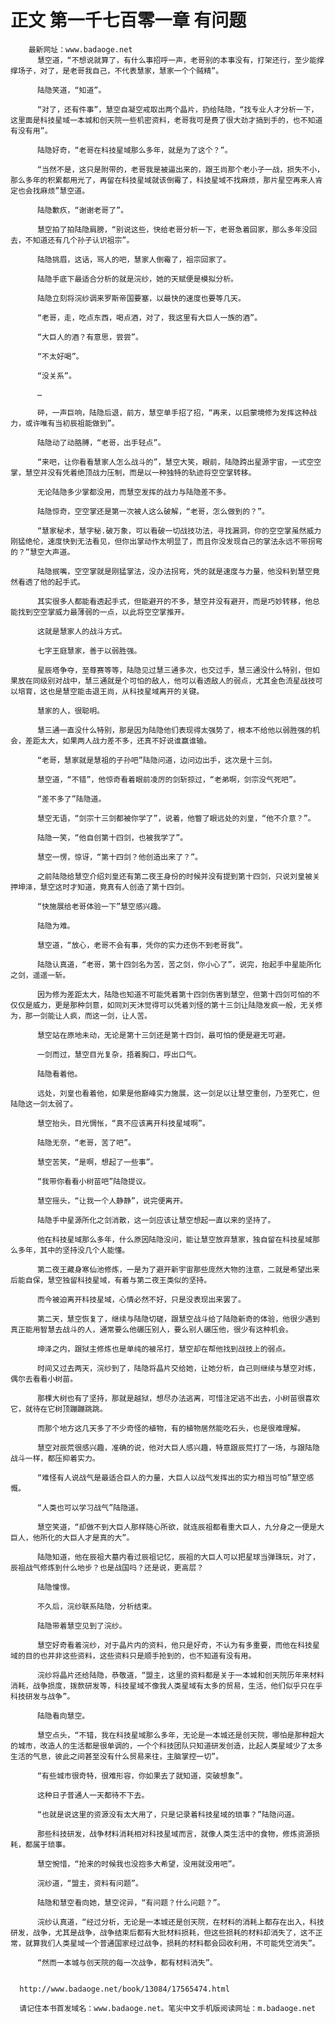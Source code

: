 # 正文 第一千七百零一章 有问题
        最新网址：www.badaoge.net
          慧空道，“不想说就算了，有什么事招呼一声，老哥别的本事没有，打架还行，至少能撑撑场子，对了，是老哥我自己，不代表慧家，慧家一个个贼精”。
      
          陆隐笑道，“知道”。
      
          “对了，还有件事”，慧空自凝空戒取出两个晶片，扔给陆隐，“找专业人才分析一下，这里面是科技星域一本城和创天院一些机密资料，老哥我可是费了很大劲才搞到手的，也不知道有没有用”。
      
          陆隐好奇，“老哥在科技星域那么多年，就是为了这个？”。
      
          “当然不是，这只是附带的，老哥我是被逼出来的，跟王尚那个老小子一战，损失不小，那么多年的积累都用光了，再留在科技星域就该倒霉了，科技星域不找麻烦，那片星空再来人肯定也会找麻烦”慧空道。
      
          陆隐歉疚，“谢谢老哥了”。
      
          慧空拍了拍陆隐肩膀，“别说这些，快给老哥分析一下，老哥急着回家，那么多年没回去，不知道还有几个孙子认识祖宗”。
      
          陆隐挑眉，这话，骂人的吧，慧家人倒霉了，祖宗回家了。
      
          陆隐手底下最适合分析的就是浣纱，她的天赋便是模拟分析。
      
          陆隐立刻将浣纱调来罗斯帝国要塞，以最快的速度也要等几天。
      
          “老哥，走，吃点东西，喝点酒，对了，我这里有大巨人一族的酒”。
      
          “大巨人的酒？有意思，尝尝”。
      
          “不太好喝”。
      
          “没关系”。
      
          …
      
          砰，一声巨响，陆隐后退，前方，慧空单手招了招，“再来，以启蒙境修为发挥这种战力，或许唯有当初辰祖能做到”。
      
          陆隐动了动胳膊，“老哥，出手轻点”。
      
          “来吧，让你看看慧家人怎么战斗的”，慧空大笑，眼前，陆隐跨出星源宇宙，一式空空掌，慧空并没有凭着绝顶战力压制，而是以一种独特的轨迹将空空掌转移。
      
          无论陆隐多少掌都没用，而慧空发挥的战力与陆隐差不多。
      
          陆隐惊奇，空空掌还是第一次被人这么破解，“老哥，怎么做到的？”。
      
          “慧家秘术，慧字秘.破万象，可以看破一切战技功法，寻找漏洞，你的空空掌虽然威力刚猛绝伦，速度快到无法看见，但你出掌动作太明显了，而且你没发现自己的掌法永远不带拐弯的？”慧空大声道。
      
          陆隐抿嘴，空空掌就是刚猛掌法，没办法拐弯，凭的就是速度与力量，他没料到慧空竟然看透了他的起手式。
      
          其实很多人都能看透起手式，但能避开的不多，慧空并没有避开，而是巧妙转移，他总能找到空空掌威力最薄弱的一点，以此将空空掌推开。
      
          这就是慧家人的战斗方式。
      
          七字王庭慧家，善于以弱胜强。
      
          星辰塔争夺，至尊赛等等，陆隐见过慧三通多次，也交过手，慧三通没什么特别，但如果放在同级别对战中，慧三通就是个可怕的敌人，他可以看透敌人的弱点，尤其金色流星战技可以培育，这也是慧空能击退王尚，从科技星域离开的关键。
      
          慧家的人，很聪明。
      
          慧三通一直没什么特别，那是因为陆隐他们表现得太强势了，根本不给他以弱胜强的机会，差距太大，如果两人战力差不多，还真不好说谁赢谁输。
      
          “老哥，慧家就是慧祖的子孙吧”陆隐问道，边问边出手，这次是十三剑。
      
          慧空道，“不错”，他惊奇看着眼前凌厉的剑斩掠过，“老弟啊，剑宗没气死吧”。
      
          “差不多了”陆隐道。
      
          慧空无语，“剑宗十三剑都被你学了”，说着，他瞥了眼远处的刘皇，“他不介意？”。
      
          陆隐一笑，“他自创第十四剑，也被我学了”。
      
          慧空一愣，惊讶，“第十四剑？他创造出来了？”。
      
          之前陆隐给慧空介绍刘皇还有第二夜王身份的时候并没有提到第十四剑，只说刘皇被关押坤泽，慧空这时才知道，竟真有人创造了第十四剑。
      
          “快施展给老哥体验一下”慧空感兴趣。
      
          陆隐为难。
      
          慧空道，“放心，老哥不会有事，凭你的实力还伤不到老哥我”。
      
          陆隐认真道，“老哥，第十四剑名为苦，苦之剑，你小心了”，说完，抬起手中星能所化之剑，遥遥一斩。
      
          因为修为差距太大，陆隐也知道不可能凭着第十四剑伤害到慧空，但第十四剑可怕的不仅仅是威力，更是那种剑意，如同刘天沐觉得可以凭着刘怪的第十三剑让陆隐发疯一般，无关修为，那一剑能让人疯，而这一剑，让人苦。
      
          慧空站在原地未动，无论是第十三剑还是第十四剑，最可怕的便是避无可避。
      
          一剑而过，慧空目光复杂，捂着胸口，呼出口气。
      
          陆隐看着他。
      
          远处，刘皇也看着他，如果是他巅峰实力施展，这一剑足以让慧空重创，乃至死亡，但陆隐这一剑太弱了。
      
          慧空抬头，目光惆怅，“真不应该离开科技星域啊”。
      
          陆隐无奈，“老哥，苦了吧”。
      
          慧空苦笑，“是啊，想起了一些事”。
      
          “我带你看看小树苗吧”陆隐提议。
      
          慧空摇头，“让我一个人静静”，说完便离开。
      
          陆隐手中星源所化之剑消散，这一剑应该让慧空想起一直以来的坚持了。
      
          他在科技星域那么多年，什么原因陆隐没问，能让慧空放弃慧家，独自留在科技星域那么多年，其中的坚持没几个人能懂。
      
          第二夜王藏身寒仙池修炼，一是为了避开新宇宙那些庞然大物的注意，二就是希望出来后能自保，慧空独留科技星域，有着与第二夜王类似的坚持。
      
          而今被迫离开科技星域，心情必然不好，只是没表现出来罢了。
      
          第二天，慧空恢复了，继续与陆隐切磋，跟慧空战斗给了陆隐新奇的体验，他很少遇到真正能用智慧去战斗的人，通常要么他碾压别人，要么别人碾压他，很少有这种机会。
      
          坤泽之内，跟狱主修炼也是单纯的被吊打，慧空却在帮他找到战技上的弱点。
      
          时间又过去两天，浣纱到了，陆隐将晶片交给她，让她分析，自己则继续与慧空对练，偶尔去看看小树苗。
      
          那棵大树也有了坚持，那就是越狱，想尽办法逃离，可惜注定逃不出去，小树苗很喜欢它，就待在它树顶蹦蹦跳跳。
      
          而那个地方这几天多了不少奇怪的植物，有的植物居然能吃石头，也是很难理解。
      
          慧空对辰荒很感兴趣，准确的说，他对大巨人感兴趣，特意跟辰荒打了一场，与跟陆隐战斗一样，都压抑着实力。
      
          “难怪有人说战气是最适合巨人的力量，大巨人以战气发挥出的实力相当可怕”慧空感慨。
      
          “人类也可以学习战气”陆隐道。
      
          慧空笑道，“却做不到大巨人那样随心所欲，就连辰祖都看重大巨人，九分身之一便是大巨人，他所化的大巨人才是真的大”。
      
          陆隐知道，他在辰祖大墓内看过辰祖记忆，辰祖的大巨人可以把星球当弹珠玩，对了，辰祖战气修炼到什么地步？也是战国吗？还是说，更高层？
      
          陆隐憧憬。
      
          不久后，浣纱联系陆隐，分析结束。
      
          陆隐带着慧空见到了浣纱。
      
          慧空好奇看着浣纱，对于晶片内的资料，他只是好奇，不认为有多重要，而他在科技星域的目的也并非这些资料，这些资料只是顺手抢到的，也不知道有没有用。
      
          浣纱将晶片还给陆隐，恭敬道，“盟主，这里的资料都是关于一本城和创天院历年来材料消耗，战争损度，拨款研发等，科技星域不像我人类星域有太多的贸易，生活，他们似乎只在乎科技研发与战争”。
      
          陆隐看向慧空。
      
          慧空点头，“不错，我在科技星域那么多年，无论是一本城还是创天院，哪怕是那种超大的城市，改造人的生活都是很单调的，一个个科技团队只知道研发创造，比起人类星域少了太多生活的气息，彼此之间甚至没有什么贸易来往，主脑掌控一切”。
      
          “有些城市很奇特，很难形容，你如果去了就知道，突破想象”。
      
          这种日子普通人一天都待不下去。
      
          “也就是说这里的资源没有太大用了，只是记录着科技星域的琐事？”陆隐问道。
      
          那些科技研发，战争材料消耗相对科技星域而言，就像人类生活中的食物，修炼资源损耗，都属于琐事。
      
          慧空惋惜，“抢来的时候我也没抱多大希望，没用就没用吧”。
      
          浣纱道，“盟主，资料有问题”。
      
          陆隐和慧空看向她，慧空诧异，“有问题？什么问题？”。
      
          浣纱认真道，“经过分析，无论是一本城还是创天院，在材料的消耗上都存在出入，科技研发，战争，尤其是战争，战争结束后都有大批材料损耗，但这些损耗的材料却消失了，这不正常，就算我们人类星域一个普通国家经过战争，损耗的材料都会回收利用，不可能凭空消失”。
      
          “然而一本城与创天院的每一次战争，都有材料消失”。
      
      
      http://www.badaoge.net/book/13084/17565474.html
      
      请记住本书首发域名：www.badaoge.net。笔尖中文手机版阅读网址：m.badaoge.net